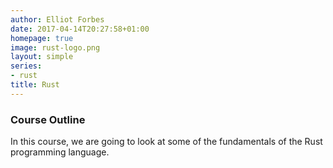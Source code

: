 ```yaml
---
author: Elliot Forbes
date: 2017-04-14T20:27:58+01:00
homepage: true
image: rust-logo.png
layout: simple
series:
- rust
title: Rust
---
```


### Course Outline

In this course, we are going to look at some of the fundamentals of the Rust programming language.